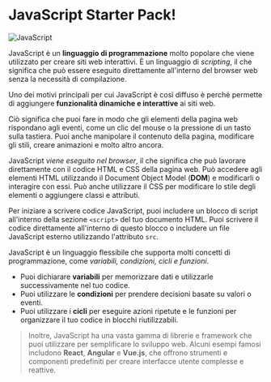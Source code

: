 # JavaScript Starter Pack!

![JavaScript](https://github.com/simonedimeglio/javascript-starter-pack/assets/78272736/9df28fa1-c11e-4936-9ac4-d252f7f5e3cf)

JavaScript è un **linguaggio di programmazione** molto popolare che viene utilizzato per creare siti web interattivi. È un linguaggio di *scripting*, il che significa che può essere eseguito direttamente all'interno del browser web senza la necessità di compilazione.

Uno dei motivi principali per cui JavaScript è così diffuso è perché permette di aggiungere **funzionalità dinamiche e interattive** ai siti web. 

Ciò significa che puoi fare in modo che gli elementi della pagina web rispondano agli eventi, come un clic del mouse o la pressione di un tasto sulla tastiera. Puoi anche manipolare il contenuto della pagina, modificare gli stili, creare animazioni e molto altro ancora.

JavaScript *viene eseguito nel browser*, il che significa che può lavorare direttamente con il codice HTML e CSS della pagina web. Può accedere agli elementi HTML utilizzando il Document Object Model (**DOM**) e modificarli o interagire con essi. Può anche utilizzare il CSS per modificare lo stile degli elementi o aggiungere classi e attributi.

Per iniziare a scrivere codice JavaScript, puoi includere un blocco di script all'interno della sezione `<script>` del tuo documento HTML. Puoi scrivere il codice direttamente all'interno di questo blocco o includere un file JavaScript esterno utilizzando l'attributo `src`.

JavaScript è un linguaggio flessibile che supporta molti concetti di programmazione, come *variabili, condizioni, cicli e funzioni*. 

 - Puoi dichiarare **variabili** per memorizzare dati e utilizzarle successivamente nel tuo codice.
 - Puoi utilizzare le **condizioni** per prendere decisioni basate su valori o eventi.
 - Puoi utilizzare i **cicli** per eseguire azioni ripetute e le funzioni per organizzare il tuo codice in blocchi riutilizzabili.

> Inoltre, JavaScript ha una vasta gamma di librerie e framework che
> puoi utilizzare per semplificare lo sviluppo web. Alcuni esempi famosi
> includono **React**, **Angular** e **Vue.js**, che offrono strumenti e componenti
> predefiniti per creare interfacce utente complesse e reattive.
